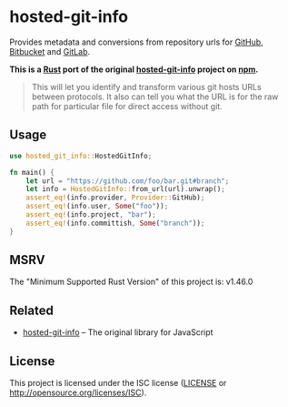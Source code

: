 hosted-git-info
==============================================================================

Provides metadata and conversions from repository urls for [GitHub], [Bitbucket]
and [GitLab].

[GitHub]: https://github.com/
[Bitbucket]: https://www.bitbucket.org/
[GitLab]: https://www.gitlab.com/

__This is a [Rust] port of the original [hosted-git-info] project on [npm].__

[Rust]: https://www.rustlang.org/
[hosted-git-info]: https://github.com/npm/hosted-git-info
[npm]: https://www.npmjs.com

> This will let you identify and transform various git hosts URLs between
> protocols.  It also can tell you what the URL is for the raw path for
> particular file for direct access without git.


Usage
------------------------------------------------------------------------------

```rust
use hosted_git_info::HostedGitInfo;

fn main() {
    let url = "https://github.com/foo/bar.git#branch";
    let info = HostedGitInfo::from_url(url).unwrap();
    assert_eq!(info.provider, Provider::GitHub);
    assert_eq!(info.user, Some("foo"));
    assert_eq!(info.project, "bar");
    assert_eq!(info.committish, Some("branch"));
}
```


MSRV
------------------------------------------------------------------------------

The "Minimum Supported Rust Version" of this project is: v1.46.0


Related
------------------------------------------------------------------------------

- [hosted-git-info] – The original library for JavaScript


License
------------------------------------------------------------------------------

This project is licensed under the ISC license ([LICENSE](LICENSE) or
<http://opensource.org/licenses/ISC>).

